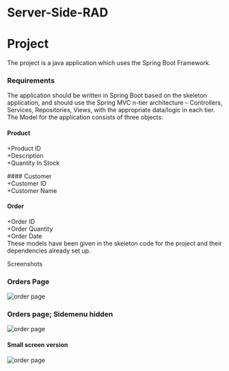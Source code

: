 # Server-Side-RAD



# Project


The project is a java application which uses the Spring Boot Framework.

### Requirements
The application should be written in Spring Boot based on the skeleton application, and should use the Spring MVC n-tier architecture – Controllers, Services, Repositories, Views, with the appropriate data/logic in each tier.  
The Model for the application consists of three objects:  
#### Product
+Product ID  
+Description  
+Quantity In Stock  

#### Customer  
+Customer ID  
+Customer Name  
#### Order  
+Order ID  
+Order Quantity  
+Order Date  
These models have been given in the skeleton code for the project and their dependencies already set up.


Screenshots


### Orders Page

![order page](http://i.imgur.com/qRiFeLM.png)


### Orders page; Sidemenu hidden

![order page](http://i.imgur.com/R3OImre.png)
#### Small screen version

![order page](http://i.imgur.com/3VNBWxZ.png)
